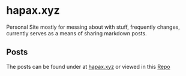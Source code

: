 # hapax.xyz

Personal Site mostly for messing about with stuff, frequently changes, currently serves as a means of sharing markdown posts.

## Posts

The posts can be found under at [hapax.xyz](https://hapax.xyz/posts) or viewed in this [Repo](https://github.com/AdamSlack/hapax.xyz/tree/master/markdown-posts) 
